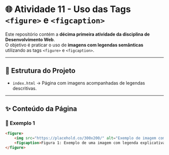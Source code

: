 # 🌐 Atividade 11 - Uso das Tags `<figure>` e `<figcaption>`

Este repositório contém a **décima primeira atividade da disciplina de Desenvolvimento Web**.  
O objetivo é praticar o uso de **imagens com legendas semânticas** utilizando as tags `<figure>` e `<figcaption>`.

---

## 📄 Estrutura do Projeto
- `index.html` → Página com imagens acompanhadas de legendas descritivas.

---

## ✨ Conteúdo da Página

### 🔹 Exemplo 1
```html
<figure>
    <img src="https://placehold.co/300x200/" alt="Exemplo de imagem com legenda">
    <figcaption>Figura 1: Exemplo de uma imagem com legenda explicativa.</figcaption>
</figure>